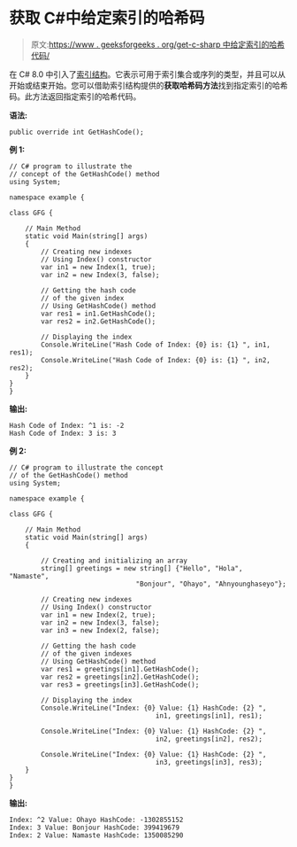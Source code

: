 # 获取 C#中给定索引的哈希码

> 原文:[https://www . geeksforgeeks . org/get-c-sharp 中给定索引的哈希代码/](https://www.geeksforgeeks.org/getting-the-hash-code-of-the-given-index-in-c-sharp/)

在 C# 8.0 中引入了[索引结构](https://www.geeksforgeeks.org/index-struct-in-c-sharp-8-0/)。它表示可用于索引集合或序列的类型，并且可以从开始或结束开始。您可以借助索引结构提供的**获取哈希码方法**找到指定索引的哈希码。此方法返回指定索引的哈希代码。

**语法:**

```
public override int GetHashCode();
```

**例 1:**

```
// C# program to illustrate the 
// concept of the GetHashCode() method
using System;

namespace example {

class GFG {

    // Main Method
    static void Main(string[] args)
    {
        // Creating new indexes
        // Using Index() constructor
        var in1 = new Index(1, true);
        var in2 = new Index(3, false);

        // Getting the hash code
        // of the given index
        // Using GetHashCode() method
        var res1 = in1.GetHashCode();
        var res2 = in2.GetHashCode();

        // Displaying the index
        Console.WriteLine("Hash Code of Index: {0} is: {1} ", in1, res1);
        Console.WriteLine("Hash Code of Index: {0} is: {1} ", in2, res2);
    }
}
}
```

**输出:**

```
Hash Code of Index: ^1 is: -2 
Hash Code of Index: 3 is: 3 

```

**例 2:**

```
// C# program to illustrate the concept
// of the GetHashCode() method
using System;

namespace example {

class GFG {

    // Main Method
    static void Main(string[] args)
    {

        // Creating and initializing an array
        string[] greetings = new string[] {"Hello", "Hola", "Namaste", 
                                "Bonjour", "Ohayo", "Ahnyounghaseyo"};

        // Creating new indexes
        // Using Index() constructor
        var in1 = new Index(2, true);
        var in2 = new Index(3, false);
        var in3 = new Index(2, false);

        // Getting the hash code
        // of the given indexes
        // Using GetHashCode() method
        var res1 = greetings[in1].GetHashCode();
        var res2 = greetings[in2].GetHashCode();
        var res3 = greetings[in3].GetHashCode();

        // Displaying the index
        Console.WriteLine("Index: {0} Value: {1} HashCode: {2} ",
                                     in1, greetings[in1], res1);

        Console.WriteLine("Index: {0} Value: {1} HashCode: {2} ",
                                     in2, greetings[in2], res2);

        Console.WriteLine("Index: {0} Value: {1} HashCode: {2} ",
                                     in3, greetings[in3], res3);
    }
}
}
```

**输出:**

```
Index: ^2 Value: Ohayo HashCode: -1302855152 
Index: 3 Value: Bonjour HashCode: 399419679 
Index: 2 Value: Namaste HashCode: 1350085290 

```